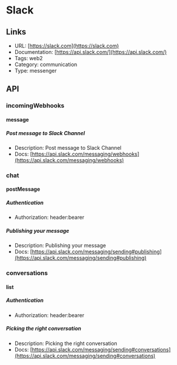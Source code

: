 # Slack

## Links

* URL: [https://slack.com](https://slack.com)
* Documentation: [https://api.slack.com/](https://api.slack.com/)
* Tags: web2
* Category: communication
* Type: messenger

## API

### incomingWebhooks

#### message

##### Post message to Slack Channel

* Description: Post message to Slack Channel
* Docs: [https://api.slack.com/messaging/webhooks](https://api.slack.com/messaging/webhooks)

### chat

#### postMessage

##### Authentication

* Authorization: header:bearer

##### Publishing your message

* Description: Publishing your message
* Docs: [https://api.slack.com/messaging/sending#publishing](https://api.slack.com/messaging/sending#publishing)

### conversations

#### list

##### Authentication

* Authorization: header:bearer

##### Picking the right conversation

* Description: Picking the right conversation
* Docs: [https://api.slack.com/messaging/sending#conversations](https://api.slack.com/messaging/sending#conversations)
